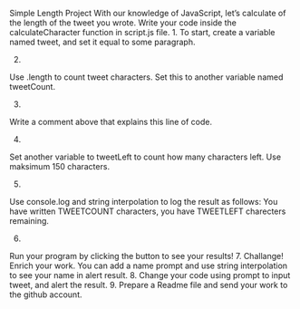 Simple Length Project
With our knowledge of JavaScript, let’s calculate of the length of the tweet you wrote. 
Write your code inside the calculateCharacter function in script.js file.
1.
To start, create a variable named tweet, and set it equal to some paragraph.

2.
Use .length to count tweet characters. Set this to another variable named tweetCount.

3.
Write a comment above that explains this line of code.

4.
Set another variable to tweetLeft to count how many characters left. Use maksimum 150 characters.

5.
Use console.log and string interpolation to log the result as follows:
You have written TWEETCOUNT characters, you have TWEETLEFT charecters remaining.

6.
Run your program by clicking the button to see your results!
7.
Challange! Enrich your work. You can add a name prompt and use string interpolation to see your name in alert result.
8.
Change your code using prompt to input tweet, and alert the result.
9.
Prepare a Readme file and send your work to the github account.

